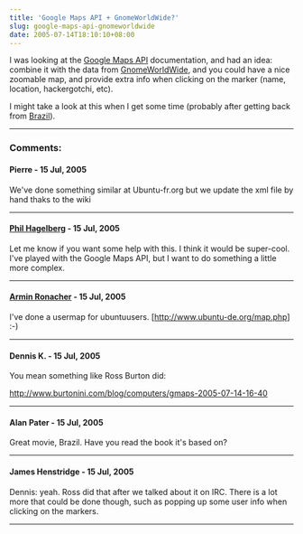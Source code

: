 ```yaml
---
title: 'Google Maps API + GnomeWorldWide?'
slug: google-maps-api-gnomeworldwide
date: 2005-07-14T18:10:10+08:00
---
```


I was looking at the [Google Maps API](http://www.google.com/apis/maps/)
documentation, and had an idea: combine it with the data from
[GnomeWorldWide](http://live.gnome.org/GnomeWorldWide), and you could
have a nice zoomable map, and provide extra info when clicking on the
marker (name, location, hackergotchi, etc).

I might take a look at this when I get some time (probably after getting
back from [Brazil](http://www.imdb.com/title/tt0088846/)).

---
### Comments:
#### Pierre - <time datetime="2005-07-15 00:29:29">15 Jul, 2005</time>

We\'ve done something similar at Ubuntu-fr.org but we update the xml
file by hand thaks to the wiki

---
#### [Phil Hagelberg](http://philisha.net) - <time datetime="2005-07-15 00:49:38">15 Jul, 2005</time>

Let me know if you want some help with this. I think it would be
super-cool. I\'ve played with the Google Maps API, but I want to do
something a little more complex.

---
#### [Armin Ronacher](http://www.active-4.com) - <time datetime="2005-07-15 03:23:31">15 Jul, 2005</time>

I\'ve done a usermap for ubuntuusers.
\[<http://www.ubuntu-de.org/map.php>\] :-)

---
#### Dennis K. - <time datetime="2005-07-15 06:29:54">15 Jul, 2005</time>

You mean something like Ross Burton did:

<http://www.burtonini.com/blog/computers/gmaps-2005-07-14-16-40>

---
#### Alan Pater - <time datetime="2005-07-15 06:34:57">15 Jul, 2005</time>

Great movie, Brazil. Have you read the book it\'s based on?

---
#### James Henstridge - <time datetime="2005-07-15 10:38:41">15 Jul, 2005</time>

Dennis: yeah. Ross did that after we talked about it on IRC. There is a
lot more that could be done though, such as popping up some user info
when clicking on the markers.

---
